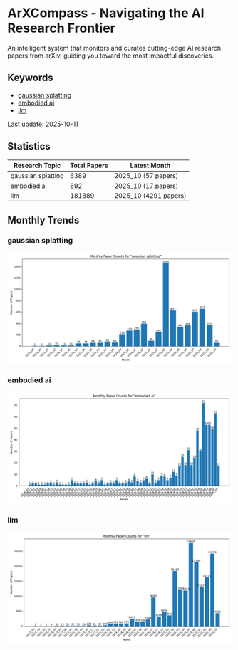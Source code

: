 # ArXCompass - Navigating the AI Research Frontier
An intelligent system that monitors and curates cutting-edge AI research papers from arXiv, guiding you toward the most impactful discoveries.

## Keywords

- [gaussian splatting](gaussian_splatting/)
- [embodied ai](embodied_ai/)
- [llm](llm/)

Last update: 2025-10-11

## Statistics

| Research Topic | Total Papers | Latest Month |
| --- | --- | --- |
| gaussian splatting | 6389 | 2025_10 (57 papers) |
| embodied ai | 692 | 2025_10 (17 papers) |
| llm | 181889 | 2025_10 (4291 papers) |

## Monthly Trends

### gaussian splatting

![Monthly Paper Counts for gaussian splatting](gaussian_splatting/monthly_stats.png)

### embodied ai

![Monthly Paper Counts for embodied ai](embodied_ai/monthly_stats.png)

### llm

![Monthly Paper Counts for llm](llm/monthly_stats.png)

